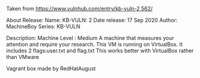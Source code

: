 Taken from https://www.vulnhub.com/entry/kb-vuln-2,562/ 

About Release:
    Name: KB-VULN: 2
    Date release: 17 Sep 2020
    Author: MachineBoy
    Series: KB-VULN

Description:
    Machine Level : Medium
    A machine that measures your attention and require your research. This VM is running on VirtualBox. It includes 2 flags:user.txt and flag.txt
    This works better with VirtualBox rather than VMware 

Vagrant box made by RedHatAugust
